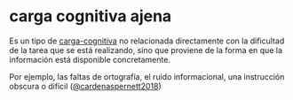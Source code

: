 # carga cognitiva ajena

Es un tipo de [carga-cognitiva](carga-cognitiva.md) no relacionada directamente con la dificultad de la tarea que se está realizando, sino que proviene de la forma en que la información está disponible concretamente.

Por ejemplo, las faltas de ortografía, el ruido informacional, una instrucción obscura o difícil ([@cardenaspernett2018](@cardenaspernett2018.md))
